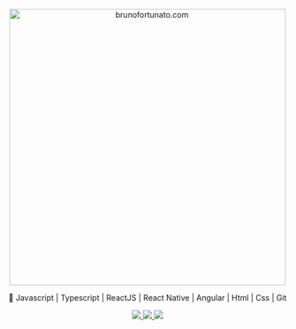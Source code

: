 <p align="center">
  <img src="https://brunofortunato.dev/image/logo.jpg" width="500"
  alt="brunofortunato.com" />
</p>
<p align="center">
🚀 Javascript | Typescript | ReactJS | React Native | Angular | Html | Css | Git
</p>

  <p  align="center">
    <a href="https://github.com/brunoft" alt="GitHub">
      <img src="https://img.shields.io/badge/-GitHub-000?style=flat-square&logo=Github&logoColor=white" />
    </a>
    <a href="https://www.linkedin.com/in/bruno-ft" alt="LinkedIn">
      <img src="https://img.shields.io/badge/-LinkedIn-blue?style=flat-square&logo=Linkedin&logoColor=white" />
    </a>
    <a href="https://brunofortunato.com.br/" alt="brunofortunato.com.br">
      <img src="https://img.shields.io/badge/BrunoFortunato.com.br-lightgrey?style=flat-square" />
    </a>
  </p>

